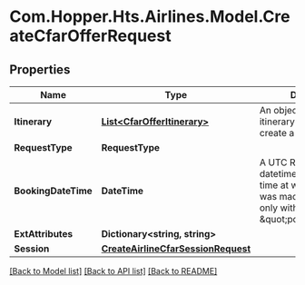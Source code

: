 # Com.Hopper.Hts.Airlines.Model.CreateCfarOfferRequest

## Properties

Name | Type | Description | Notes
------------ | ------------- | ------------- | -------------
**Itinerary** | [**List&lt;CfarOfferItinerary&gt;**](CfarOfferItinerary.md) | An object detailing the itinerary and fare used to create a CFAR offer | 
**RequestType** | **RequestType** |  | 
**BookingDateTime** | **DateTime** | A UTC RFC3339 datetime; the date and time at which the booking was made. To be used only with the request type \&quot;post_booking\&quot; | [optional] 
**ExtAttributes** | **Dictionary&lt;string, string&gt;** |  | 
**Session** | [**CreateAirlineCfarSessionRequest**](CreateAirlineCfarSessionRequest.md) |  | [optional] 

[[Back to Model list]](../README.md#documentation-for-models) [[Back to API list]](../README.md#documentation-for-api-endpoints) [[Back to README]](../README.md)

